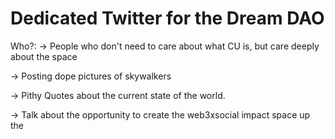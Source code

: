 # Dedicated Twitter for the Dream DAO

Who?: → People who don't need to care about what CU is, but care deeply about the space 

→ Posting dope pictures of skywalkers

→ Pithy Quotes about the current state of the world. 

→ Talk about the opportunity to create the web3xsocial impact space up the